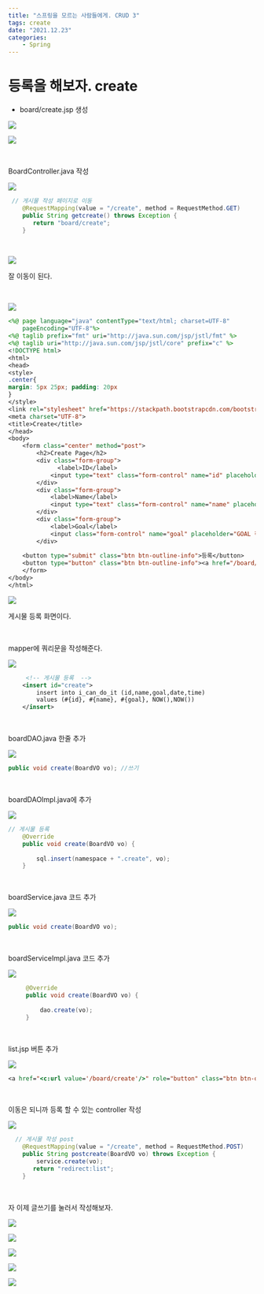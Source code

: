 ```yaml
---
title: "스프링을 모르는 사람들에게. CRUD 3"
tags: create
date: "2021.12.23"
categories: 
    - Spring
---
```


# 등록을 해보자. create
- board/create.jsp 생성

![](https://img1.daumcdn.net/thumb/R1280x0/?scode=mtistory2&fname=http%3A%2F%2Fcfile2.uf.tistory.com%2Fimage%2F9954F5425F5EDA2F33A536)

![](https://img1.daumcdn.net/thumb/R1280x0/?scode=mtistory2&fname=http%3A%2F%2Fcfile22.uf.tistory.com%2Fimage%2F9953D7425F5EDA2F3331E6)

<br>

BoardController.java 작성

![](https://img1.daumcdn.net/thumb/R1280x0/?scode=mtistory2&fname=http%3A%2F%2Fcfile27.uf.tistory.com%2Fimage%2F9954FB425F5EDA30331EA2)

```java
 // 게시물 작성 페이지로 이동
    @RequestMapping(value = "/create", method = RequestMethod.GET)
    public String getcreate() throws Exception {
       return "board/create";
    }
```

<br>

![](https://img1.daumcdn.net/thumb/R1280x0/?scode=mtistory2&fname=http%3A%2F%2Fcfile4.uf.tistory.com%2Fimage%2F995501425F5EDA3033987B)

잘 이동이 된다.

<br>

![](https://img1.daumcdn.net/thumb/R1280x0/?scode=mtistory2&fname=http%3A%2F%2Fcfile7.uf.tistory.com%2Fimage%2F9954A0425F5EDA31333FDE)

```jsp
<%@ page language="java" contentType="text/html; charset=UTF-8"
    pageEncoding="UTF-8"%>
<%@ taglib prefix="fmt" uri="http://java.sun.com/jsp/jstl/fmt" %>
<%@ taglib uri="http://java.sun.com/jsp/jstl/core" prefix="c" %>
<!DOCTYPE html>
<html>
<head>
<style>
.center{
margin: 5px 25px; padding: 20px
}
</style>
<link rel="stylesheet" href="https://stackpath.bootstrapcdn.com/bootstrap/4.1.3/css/bootstrap.min.css">
<meta charset="UTF-8">
<title>Create</title>
</head>
<body>
    <form class="center" method="post">
        <h2>Create Page</h2>
        <div class="form-group">
              <label>ID</label>
            <input type="text" class="form-control" name="id" placeholder="ID 작성해주세요.">
        </div>
        <div class="form-group">
            <label>Name</label>
            <input type="text" class="form-control" name="name" placeholder="NAME 적어주세요.">
        </div>
        <div class="form-group">
            <label>Goal</label>
            <input class="form-control" name="goal" placeholder="GOAL 적어주세요.">
        </div>
       
    <button type="submit" class="btn btn-outline-info">등록</button>
    <button type="button" class="btn btn-outline-info"><a href="/board/list">돌아가기</a></button>
    </form>
</body>
</html>
```

![](https://img1.daumcdn.net/thumb/R1280x0/?scode=mtistory2&fname=http%3A%2F%2Fcfile23.uf.tistory.com%2Fimage%2F995436425F5EDA313316D1)

게시물 등록 화면이다.

<br>

mapper에 쿼리문을 작성해준다.

![](https://img1.daumcdn.net/thumb/R1280x0/?scode=mtistory2&fname=http%3A%2F%2Fcfile8.uf.tistory.com%2Fimage%2F995625425F5EDA3133370B)

```xml
	 <!-- 게시물 등록  -->
    <insert id="create">
	    insert into i_can_do_it (id,name,goal,date,time)
	    values (#{id}, #{name}, #{goal}, NOW(),NOW())
    </insert>
```

<br>

boardDAO.java 한줄 추가

![](https://img1.daumcdn.net/thumb/R1280x0/?scode=mtistory2&fname=http%3A%2F%2Fcfile5.uf.tistory.com%2Fimage%2F99566D425F5EDA32336B08)

```java
public void create(BoardVO vo); //쓰기
```

<br>

boardDAOImpl.java에 추가

![](https://img1.daumcdn.net/thumb/R1280x0/?scode=mtistory2&fname=http%3A%2F%2Fcfile7.uf.tistory.com%2Fimage%2F9941824F5F5EDA3232A87E)

```java
// 게시물 등록
	@Override
	public void create(BoardVO vo) {
		
		sql.insert(namespace + ".create", vo);
	}
```

<br>

boardService.java 코드 추가

![](https://img1.daumcdn.net/thumb/R1280x0/?scode=mtistory2&fname=http%3A%2F%2Fcfile22.uf.tistory.com%2Fimage%2F9941DA4F5F5EDA32324412)

```java
public void create(BoardVO vo);
```

<br>

boardServiceImpl.java 코드 추가

![](https://img1.daumcdn.net/thumb/R1280x0/?scode=mtistory2&fname=http%3A%2F%2Fcfile26.uf.tistory.com%2Fimage%2F99424A4F5F5EDA33321821)

```java
	 @Override
	 public void create(BoardVO vo) {
		 
		 dao.create(vo);
	 }
```

<br>

list.jsp 버튼 추가

![](https://img1.daumcdn.net/thumb/R1280x0/?scode=mtistory2&fname=http%3A%2F%2Fcfile5.uf.tistory.com%2Fimage%2F9941E24F5F5EDA33329B70)

```jsp
<a href="<c:url value='/board/create'/>" role="button" class="btn btn-outline-info">글쓰기</a>
```

<br>

이동은 되니까 등록 할 수 있는 controller 작성

![](https://img1.daumcdn.net/thumb/R1280x0/?scode=mtistory2&fname=http%3A%2F%2Fcfile21.uf.tistory.com%2Fimage%2F99429B4F5F5EDA333242F0)

```java
  // 게시물 작성 post
    @RequestMapping(value = "/create", method = RequestMethod.POST)
    public String postcreate(BoardVO vo) throws Exception {
    	service.create(vo);
       return "redirect:list";
    }
```

<br>

자 이제 글쓰기를 눌러서 작성해보자.

![](/assets/images/cre1.PNG)

![](/assets/images/cre2.PNG)

![](/assets/images/cre3.PNG)

![](/assets/images/cre4.PNG)

![](/assets/images/cre5.PNG)